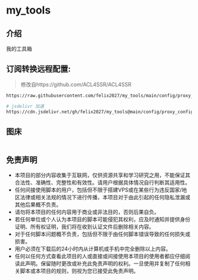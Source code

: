 # my_tools
## 介绍
我的工具箱
## 订阅转换远程配置:
> 修改自https://github.com/ACL4SSR/ACL4SSR
``` sh
https://raw.githubusercontent.com/felix2027/my_tools/main/config/proxy_config.ini
```

``` sh
# jsdelivr 加速
https://cdn.jsdelivr.net/gh/felix2027/my_tools@main/config/proxy_config.ini
```
## 图床
``` sh

``` 



## 免责声明
- 本项目的部分内容收集于互联网，仅供资源共享和学习研究之用，不能保证其合法性、准确性、完整性和有效性。请用户根据具体情况自行判断其适用性。
- 任何间接使用脚本的用户，包括但不限于搭建VPS或在某些行为违反国家/地区法律或相关法规的情况下进行传播，本项目对于由此引起的任何隐私泄漏或其他后果概不负责。
- 请勿将本项目的任何内容用于商业或非法目的，否则后果自负。
- 若任何单位或个人认为本项目的脚本可能侵犯其权利，应及时通知并提供身份证明、所有权证明，我们将在收到认证文件后删除相关内容。
- 对于任何脚本问题概不负责，包括但不限于由任何脚本错误导致的任何损失或损害。
- 用户必须在下载后的24小时内从计算机或手机中完全删除以上内容。
- 任何以任何方式查看此项目的人或直接或间接使用本项目的使用者都应仔细阅读此声明。保留随时更改或补充此免责声明的权利。一旦使用并复制了任何相关脚本或本项目的规则，则视为您已接受此免责声明。
